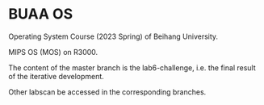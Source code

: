 # BUAA OS

Operating System Course (2023 Spring) of Beihang University. 

MIPS OS (MOS) on R3000.

The content of the master branch is the lab6-challenge, i.e. the final result of the iterative development.

Other labscan be accessed in the corresponding branches.